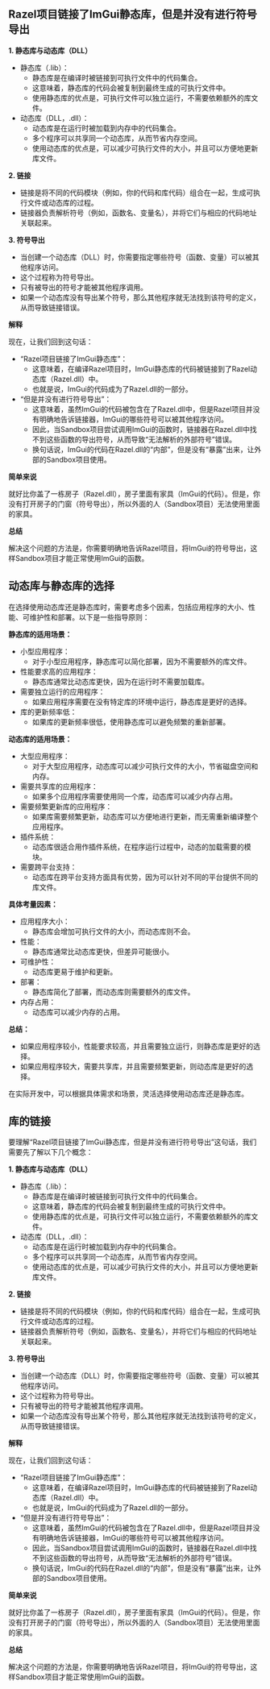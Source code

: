 ## Razel项目链接了ImGui静态库，但是并没有进行符号导出

**1. 静态库与动态库（DLL）**

- 静态库（.lib）：
  - 静态库是在编译时被链接到可执行文件中的代码集合。
  - 这意味着，静态库的代码会被复制到最终生成的可执行文件中。
  - 使用静态库的优点是，可执行文件可以独立运行，不需要依赖额外的库文件。
- 动态库（DLL，.dll）：
  - 动态库是在运行时被加载到内存中的代码集合。
  - 多个程序可以共享同一个动态库，从而节省内存空间。
  - 使用动态库的优点是，可以减少可执行文件的大小，并且可以方便地更新库文件。

**2. 链接**

- 链接是将不同的代码模块（例如，你的代码和库代码）组合在一起，生成可执行文件或动态库的过程。
- 链接器负责解析符号（例如，函数名、变量名），并将它们与相应的代码地址关联起来。

**3. 符号导出**

- 当创建一个动态库（DLL）时，你需要指定哪些符号（函数、变量）可以被其他程序访问。
- 这个过程称为符号导出。
- 只有被导出的符号才能被其他程序调用。
- 如果一个动态库没有导出某个符号，那么其他程序就无法找到该符号的定义，从而导致链接错误。

**解释**

现在，让我们回到这句话：

- “Razel项目链接了ImGui静态库”：
  - 这意味着，在编译Razel项目时，ImGui静态库的代码被链接到了Razel动态库（Razel.dll）中。
  - 也就是说，ImGui的代码成为了Razel.dll的一部分。
- “但是并没有进行符号导出”：
  - 这意味着，虽然ImGui的代码被包含在了Razel.dll中，但是Razel项目并没有明确地告诉链接器，ImGui的哪些符号可以被其他程序访问。
  - 因此，当Sandbox项目尝试调用ImGui的函数时，链接器在Razel.dll中找不到这些函数的导出符号，从而导致“无法解析的外部符号”错误。
  - 换句话说，ImGui的代码在Razel.dll的“内部”，但是没有“暴露”出来，让外部的Sandbox项目使用。

**简单来说**

就好比你盖了一栋房子（Razel.dll），房子里面有家具（ImGui的代码）。但是，你没有打开房子的门窗（符号导出），所以外面的人（Sandbox项目）无法使用里面的家具。

**总结**

解决这个问题的方法是，你需要明确地告诉Razel项目，将ImGui的符号导出，这样Sandbox项目才能正常使用ImGui的函数。

## 动态库与静态库的选择

在选择使用动态库还是静态库时，需要考虑多个因素，包括应用程序的大小、性能、可维护性和部署。以下是一些指导原则：

**静态库的适用场景：**

- 小型应用程序：
  - 对于小型应用程序，静态库可以简化部署，因为不需要额外的库文件。
- 性能要求高的应用程序：
  - 静态库通常比动态库更快，因为在运行时不需要加载库。
- 需要独立运行的应用程序：
  - 如果应用程序需要在没有特定库的环境中运行，静态库是更好的选择。
- 库的更新频率低：
  - 如果库的更新频率很低，使用静态库可以避免频繁的重新部署。

**动态库的适用场景：**

- 大型应用程序：
  - 对于大型应用程序，动态库可以减少可执行文件的大小，节省磁盘空间和内存。
- 需要共享库的应用程序：
  - 如果多个应用程序需要使用同一个库，动态库可以减少内存占用。
- 需要频繁更新库的应用程序：
  - 如果库需要频繁更新，动态库可以方便地进行更新，而无需重新编译整个应用程序。
- 插件系统：
  - 动态库很适合用作插件系统，在程序运行过程中，动态的加载需要的模块。
- 需要跨平台支持：
  - 动态库在跨平台支持方面具有优势，因为可以针对不同的平台提供不同的库文件。

**具体考量因素：**

- 应用程序大小：
  - 静态库会增加可执行文件的大小，而动态库则不会。
- 性能：
  - 静态库通常比动态库更快，但差异可能很小。
- 可维护性：
  - 动态库更易于维护和更新。
- 部署：
  - 静态库简化了部署，而动态库则需要额外的库文件。
- 内存占用：
  - 动态库可以减少内存的占用。

**总结：**

- 如果应用程序较小，性能要求较高，并且需要独立运行，则静态库是更好的选择。
- 如果应用程序较大，需要共享库，并且需要频繁更新，则动态库是更好的选择。

在实际开发中，可以根据具体需求和场景，灵活选择使用动态库还是静态库。

## 库的链接

要理解“Razel项目链接了ImGui静态库，但是并没有进行符号导出”这句话，我们需要先了解以下几个概念：

**1. 静态库与动态库（DLL）**

- 静态库（.lib）：
  - 静态库是在编译时被链接到可执行文件中的代码集合。
  - 这意味着，静态库的代码会被复制到最终生成的可执行文件中。
  - 使用静态库的优点是，可执行文件可以独立运行，不需要依赖额外的库文件。
- 动态库（DLL，.dll）：
  - 动态库是在运行时被加载到内存中的代码集合。
  - 多个程序可以共享同一个动态库，从而节省内存空间。
  - 使用动态库的优点是，可以减少可执行文件的大小，并且可以方便地更新库文件。

**2. 链接**

- 链接是将不同的代码模块（例如，你的代码和库代码）组合在一起，生成可执行文件或动态库的过程。
- 链接器负责解析符号（例如，函数名、变量名），并将它们与相应的代码地址关联起来。

**3. 符号导出**

- 当创建一个动态库（DLL）时，你需要指定哪些符号（函数、变量）可以被其他程序访问。
- 这个过程称为符号导出。
- 只有被导出的符号才能被其他程序调用。
- 如果一个动态库没有导出某个符号，那么其他程序就无法找到该符号的定义，从而导致链接错误。

**解释**

现在，让我们回到这句话：

- “Razel项目链接了ImGui静态库”：
  - 这意味着，在编译Razel项目时，ImGui静态库的代码被链接到了Razel动态库（Razel.dll）中。
  - 也就是说，ImGui的代码成为了Razel.dll的一部分。
- “但是并没有进行符号导出”：
  - 这意味着，虽然ImGui的代码被包含在了Razel.dll中，但是Razel项目并没有明确地告诉链接器，ImGui的哪些符号可以被其他程序访问。
  - 因此，当Sandbox项目尝试调用ImGui的函数时，链接器在Razel.dll中找不到这些函数的导出符号，从而导致“无法解析的外部符号”错误。
  - 换句话说，ImGui的代码在Razel.dll的“内部”，但是没有“暴露”出来，让外部的Sandbox项目使用。

**简单来说**

就好比你盖了一栋房子（Razel.dll），房子里面有家具（ImGui的代码）。但是，你没有打开房子的门窗（符号导出），所以外面的人（Sandbox项目）无法使用里面的家具。

**总结**

解决这个问题的方法是，你需要明确地告诉Razel项目，将ImGui的符号导出，这样Sandbox项目才能正常使用ImGui的函数。
